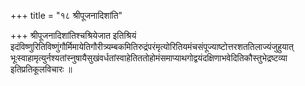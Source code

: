 +++
title = "१८ श्रीपूजनादिशांति"

+++
श्रीपूजनादिशांतिश्चश्रियेजात इतिश्रियं इदंविष्णुरितिविष्णुंगौर्मिमायेतिगौरीत्र्यम्बकमितिरुद्रंपरंमृत्योरितियमंचसंपूज्याष्टोत्तरशततिलाज्यंजुहुयात् भूःस्वाहामृत्युर्नश्यतांस्नुषायैसुखंवर्धतांस्वाहेतिततोहोमंसमाप्याथगोद्वयंदक्षिणाभवेदितिकौस्तुभेद्रष्टव्या इतिप्रतिकूलविचारः ॥
